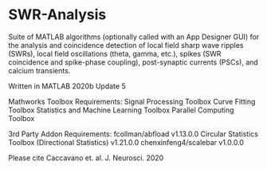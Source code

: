 # SWR-Analysis
Suite of MATLAB algorithms (optionally called with an App Designer GUI) 
for the analysis and coincidence detection of local field sharp wave ripples (SWRs), 
local field oscillations (theta, gamma, etc.), spikes (SWR coincidence and 
spike-phase coupling), post-synaptic currents (PSCs), and calcium transients.

Written in MATLAB 2020b Update 5

Mathworks Toolbox Requirements:
Signal Processing Toolbox
Curve Fitting Toolbox
Statistics and Machine Learning Toolbox
Parallel Computing Toolbox

3rd Party Addon Requirements:
fcollman/abfload v1.13.0.0
Circular Statistics Toolbox (Directional Statistics) v1.21.0.0
chenxinfeng4/scalebar v1.0.0.0

Please cite Caccavano et. al. J. Neurosci. 2020
